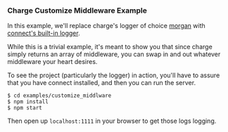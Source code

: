 ### Charge Customize Middleware Example

In this example, we'll replace charge's logger of choice [morgan](https://github.com/expressjs/morgan) with [connect's built-in logger](http://www.senchalabs.org/connect/logger.html).

While this is a trivial example, it's meant to show you that since charge simply returns an array of middleware, you can swap in and out whatever middleware your heart desires.

To see the project (particularly the logger) in action, you'll have to assure that you have connect installed, and then you can run the server.

```
$ cd examples/customize_middlware
$ npm install
$ npm start
```

Then open up `localhost:1111` in your browser to get those logs logging.
